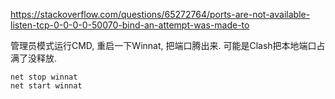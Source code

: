 https://stackoverflow.com/questions/65272764/ports-are-not-available-listen-tcp-0-0-0-0-50070-bind-an-attempt-was-made-to

管理员模式运行CMD, 重启一下Winnat, 把端口腾出来. 可能是Clash把本地端口占满了没释放.

```
net stop winnat
net start winnat
```